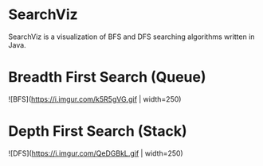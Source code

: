 # SearchViz
     
SearchViz is a visualization of BFS and DFS searching algorithms written in Java.

# Breadth First Search (Queue)
![BFS](https://i.imgur.com/k5R5gVG.gif | width=250)
# Depth First Search (Stack)
![DFS](https://i.imgur.com/QeDGBkL.gif | width=250)
